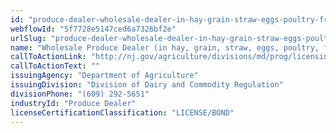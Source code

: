 ```yaml
---
id: "produce-dealer-wholesale-dealer-in-hay-grain-straw-eggs-poultry-fruits-and-vegetables"
webflowId: "5f7728e5147ced6a7326bf2e"
urlSlug: "produce-dealer-wholesale-dealer-in-hay-grain-straw-eggs-poultry-fruits-and-vegetables"
name: "Wholesale Produce Dealer (in hay, grain, straw, eggs, poultry, fruits and vegetables)"
callToActionLink: "http://nj.gov/agriculture/divisions/md/prog/licensing.html"
callToActionText: ""
issuingAgency: "Department of Agriculture"
issuingDivision: "Division of Dairy and Commodity Regulation"
divisionPhone: "(609) 292-5651"
industryId: "Produce Dealer"
licenseCertificationClassification: "LICENSE/BOND"
---
```

